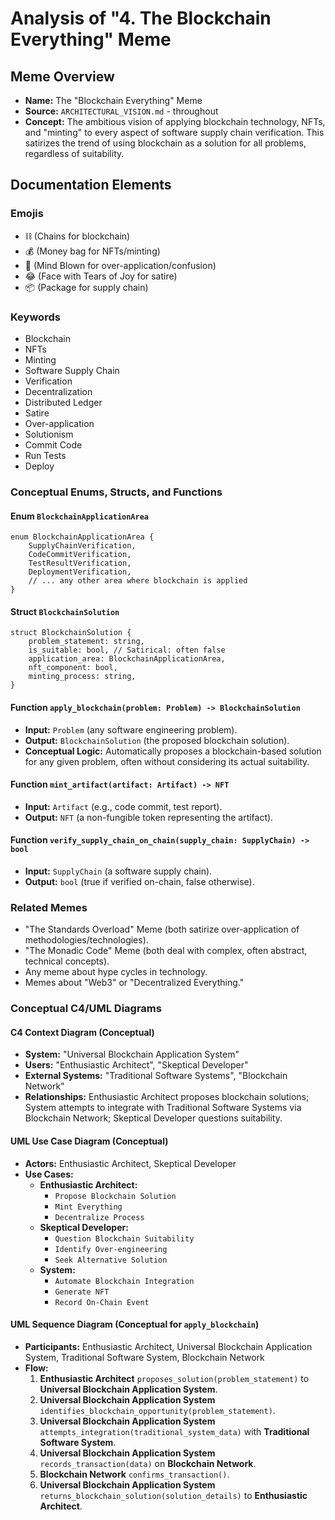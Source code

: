 # Analysis of "4. The Blockchain Everything" Meme

## Meme Overview
*   **Name:** The "Blockchain Everything" Meme
*   **Source:** `ARCHITECTURAL_VISION.md` - throughout
*   **Concept:** The ambitious vision of applying blockchain technology, NFTs, and "minting" to every aspect of software supply chain verification. This satirizes the trend of using blockchain as a solution for all problems, regardless of suitability.

## Documentation Elements

### Emojis
*   ⛓️ (Chains for blockchain)
*   💰 (Money bag for NFTs/minting)
*   🤯 (Mind Blown for over-application/confusion)
*   😂 (Face with Tears of Joy for satire)
*   📦 (Package for supply chain)

### Keywords
*   Blockchain
*   NFTs
*   Minting
*   Software Supply Chain
*   Verification
*   Decentralization
*   Distributed Ledger
*   Satire
*   Over-application
*   Solutionism
*   Commit Code
*   Run Tests
*   Deploy

### Conceptual Enums, Structs, and Functions

#### Enum `BlockchainApplicationArea`
```
enum BlockchainApplicationArea {
    SupplyChainVerification,
    CodeCommitVerification,
    TestResultVerification,
    DeploymentVerification,
    // ... any other area where blockchain is applied
}
```

#### Struct `BlockchainSolution`
```
struct BlockchainSolution {
    problem_statement: string,
    is_suitable: bool, // Satirical: often false
    application_area: BlockchainApplicationArea,
    nft_component: bool,
    minting_process: string,
}
```

#### Function `apply_blockchain(problem: Problem) -> BlockchainSolution`
*   **Input:** `Problem` (any software engineering problem).
*   **Output:** `BlockchainSolution` (the proposed blockchain solution).
*   **Conceptual Logic:** Automatically proposes a blockchain-based solution for any given problem, often without considering its actual suitability.

#### Function `mint_artifact(artifact: Artifact) -> NFT`
*   **Input:** `Artifact` (e.g., code commit, test report).
*   **Output:** `NFT` (a non-fungible token representing the artifact).

#### Function `verify_supply_chain_on_chain(supply_chain: SupplyChain) -> bool`
*   **Input:** `SupplyChain` (a software supply chain).
*   **Output:** `bool` (true if verified on-chain, false otherwise).

### Related Memes
*   "The Standards Overload" Meme (both satirize over-application of methodologies/technologies).
*   "The Monadic Code" Meme (both deal with complex, often abstract, technical concepts).
*   Any meme about hype cycles in technology.
*   Memes about "Web3" or "Decentralized Everything."

### Conceptual C4/UML Diagrams

#### C4 Context Diagram (Conceptual)
*   **System:** "Universal Blockchain Application System"
*   **Users:** "Enthusiastic Architect", "Skeptical Developer"
*   **External Systems:** "Traditional Software Systems", "Blockchain Network"
*   **Relationships:** Enthusiastic Architect proposes blockchain solutions; System attempts to integrate with Traditional Software Systems via Blockchain Network; Skeptical Developer questions suitability.

#### UML Use Case Diagram (Conceptual)
*   **Actors:** Enthusiastic Architect, Skeptical Developer
*   **Use Cases:**
    *   **Enthusiastic Architect:**
        *   `Propose Blockchain Solution`
        *   `Mint Everything`
        *   `Decentralize Process`
    *   **Skeptical Developer:**
        *   `Question Blockchain Suitability`
        *   `Identify Over-engineering`
        *   `Seek Alternative Solution`
    *   **System:**
        *   `Automate Blockchain Integration`
        *   `Generate NFT`
        *   `Record On-Chain Event`

#### UML Sequence Diagram (Conceptual for `apply_blockchain`)
*   **Participants:** Enthusiastic Architect, Universal Blockchain Application System, Traditional Software System, Blockchain Network
*   **Flow:**
    1.  **Enthusiastic Architect** `proposes_solution(problem_statement)` to **Universal Blockchain Application System**.
    2.  **Universal Blockchain Application System** `identifies_blockchain_opportunity(problem_statement)`.
    3.  **Universal Blockchain Application System** `attempts_integration(traditional_system_data)` with **Traditional Software System**.
    4.  **Universal Blockchain Application System** `records_transaction(data)` on **Blockchain Network**.
    5.  **Blockchain Network** `confirms_transaction()`.
    6.  **Universal Blockchain Application System** `returns_blockchain_solution(solution_details)` to **Enthusiastic Architect**.
